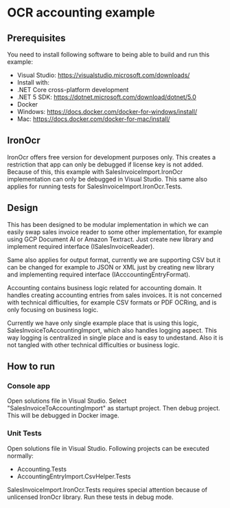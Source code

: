 # OCR accounting example

## Prerequisites
You need to install following software to being able to build and run this example:
- Visual Studio: https://visualstudio.microsoft.com/downloads/
 - Install with:
  - .NET Core cross-platform development
- .NET 5 SDK: https://dotnet.microsoft.com/download/dotnet/5.0
- Docker
 - Windows: https://docs.docker.com/docker-for-windows/install/
 - Mac: https://docs.docker.com/docker-for-mac/install/

## IronOcr
IronOcr offers free version for development purposes only. This creates a restriction that app can only be debugged if license key is not added. Because of this, this example with SalesInvoiceImport.IronOcr implementation can only be debugged in Visual Studio. This same also applies for running tests for SalesInvoiceImport.IronOcr.Tests.

## Design
This has been designed to be modular implementation in which we can easily swap sales invoice reader to some other implementation, for example using GCP Document AI or Amazon Textract. Just create new library and implement required interface (ISalesInvoiceReader).

Same also applies for output format, currently we are supporting CSV but it can be changed for example to JSON or XML just by creating new library and implementing required interface (IAcccountingEntryFormat).

Accounting contains business logic related for accounting domain. It handles creating accounting entries from sales invoices. It is not concerned with technical difficulties, for example CSV formats or PDF OCRing, and is only focusing on business logic.

Currently we have only single example place that is using this logic, SalesInvoiceToAccountingImport, which also handles logging aspect. This way logging is centralized in single place and is easy to undestand. Also it is not tangled with other technical difficulties or business logic.

## How to run
### Console app
Open solutions file in Visual Studio. Select "SalesInvoiceToAccountingImport" as startupt project. Then debug project. This will be debugged in Docker image.
### Unit Tests
Open solutions file in Visual Studio. Following projects can be executed normally:
- Accounting.Tests
- AccountingEntryImport.CsvHelper.Tests

SalesInvoiceImport.IronOcr.Tests requires special attention because of unlicensed IronOcr library. Run these tests in debug mode.